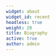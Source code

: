 ```yaml
---
widget: about
widget_id: recent
headless: true
weight: 20
title: Biography
active: true
author: admin
---
```

